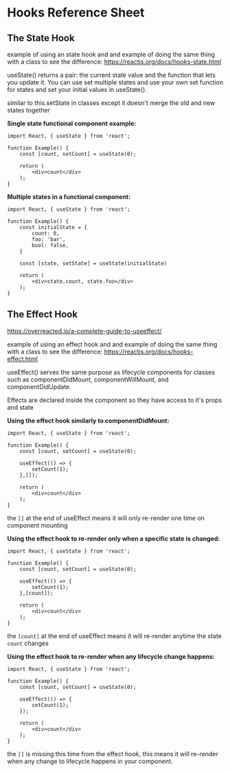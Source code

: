 # __Hooks Reference Sheet__

## The State Hook

example of using an state hook and and example of doing the same thing with a class to see the difference: https://reactjs.org/docs/hooks-state.html 

useState() returns a pair: the current state value and the function that lets you update it. You can use set multiple states and use your own set function for states and set your initial values in useState().

similar to this.setState in classes except it doesn't merge the old and new states together

__Single state functional component example:__

```
import React, { useState } from 'react';

function Example() {
    const [count, setCount] = useState(0);

    return (
        <div>count</div>
    );
}
```
__Multiple states in a functional component:__
```
import React, { useState } from 'react';

function Example() {
    const initialState = {
        count: 0,
        foo: 'bar',
        bool: false,
    }

    const [state, setState] = useState(initialState)

    return (
        <div>state.count, state.foo</div>
    );
}
```

## The Effect Hook 
https://overreacted.io/a-complete-guide-to-useeffect/

example of using an effect hook and and example of doing the same thing with a class to see the difference: https://reactjs.org/docs/hooks-effect.html

useEffect() serves the same purpose as lifecycle components for classes such as componentDidMount, componentWillMount, and componentDidUpdate.

Effects are declared inside the component so they have access to it's props and state

__Using the effect hook similarly to componentDidMount:__
```
import React, { useState } from 'react';

function Example() {
    const [count, setCount] = useState(0);

    useEffect(() => {
        setCount(1);
    },[]);

    return (
        <div>count</div>
    );
}
```
the `[]` at the end of useEffect means it will only re-render one time on component mounting

__Using the effect hook to re-render only when a specific state is changed:__
```
import React, { useState } from 'react';

function Example() {
    const [count, setCount] = useState(0);

    useEffect(() => {
        setCount(1);
    },[count]);

    return (
        <div>count</div>
    );
}
```
the `[count]` at the end of useEffect means it will re-render anytime the state `count` changes

__Using the effect hook to re-render when any lifecycle change happens:__
```
import React, { useState } from 'react';

function Example() {
    const [count, setCount] = useState(0);

    useEffect(() => {
        setCount(1);
    });

    return (
        <div>count</div>
    );
}
```
the `[]` is missing this time from the effect hook, this means it will re-render when any change to lifecycle happens in your component.

